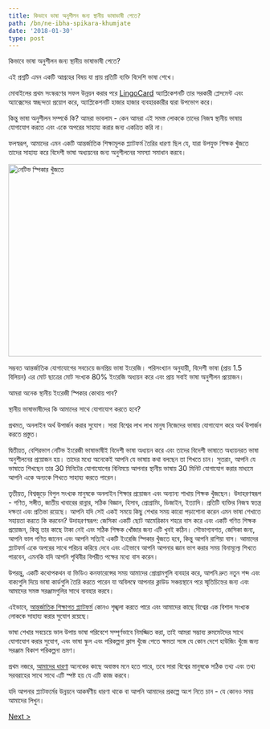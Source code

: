 ```yaml
---
title: কিভাবে ভাষা অনুশীলন জন্য স্থানীয় ভাষাভাষী পেতে?
path: /bn/ne-ibha-spikara-khumjate
date: '2018-01-30'
type: post
---
```


কিভাবে ভাষা অনুশীলন জন্য স্থানীয় ভাষাভাষী পেতে?

এই প্রশ্নটি এমন একটি আগ্রহের বিষয় যা প্রায় প্রতিটি ব্যক্তি বিদেশি ভাষা শেখে।

মোবাইলের প্রথম সংস্করণের সফল উন্নয়ন করার পরে <a href="https://lingocard.com">LingoCard</a> অ্যাপ্লিকেশনটি তার সরকারী প্লেসমেন্ট এবং অ্যাক্সেসের স্বচ্ছন্দতা প্রয়োগ করে, অ্যাপ্লিকেশনটি হাজার হাজার ব্যবহারকারীর দ্বারা উপভোগ করে।

কিন্তু ভাষা অনুশীলন সম্পর্কে কি? আমরা ভাবলাম - কেন আমরা এই সমস্ত লোককে তাদের নিজস্ব স্থানীয় ভাষায় যোগাযোগ করতে এবং একে অপরের সাহায্য করার জন্য একত্রিত করি না।

ফলস্বরূপ, আমাদের এমন একটি আন্তর্জাতিক শিক্ষামূলক প্ল্যাটফর্ম তৈরির ধারণা ছিল যে, যারা উপযুক্ত শিক্ষক খুঁজতে তাদের সাহায্য করে বিদেশী ভাষা অধ্যয়নের জন্য অনুশীলনের সমস্যা সমাধান করবে।

<img class="aligncenter wp-image-78 size-full" src="../images/platform/social-network.jpg" alt="নেটিভ স্পিকার খুঁজতে" width="628" height="383" />

সম্ভবত আন্তর্জাতিক যোগাযোগের সবচেয়ে জনপ্রিয় ভাষা ইংরেজি। পরিসংখ্যান অনুযায়ী, বিদেশী ভাষা (প্রায় 1.5 বিলিয়ন) এর মোট ছাত্রের মোট সংখ্যক 80% ইংরেজি অধ্যয়ন করে এবং প্রায় সবাই ভাষা অনুশীলন প্রয়োজন।

আমরা অনেক স্থানীয় ইংরেজী স্পিকার কোথায় পাব?

স্থানীয় ভাষাভাষীদের কি আমাদের সাথে যোগাযোগ করতে হবে?

প্রথমত, অনলাইন অর্থ উপার্জন করার সুযোগ। সারা বিশ্বের লাখ লাখ মানুষ নিজেদের ভাষায় যোগাযোগ করে অর্থ উপার্জন করতে প্রস্তুত।

দ্বিতীয়ত, বেশিরভাগ নেটিভ ইংরেজী ভাষাভাষীই বিদেশী ভাষা অধ্যয়ন করে এবং তাদের বিদেশী ভাষাতে অধ্যয়নরত ভাষা অনুশীলনের প্রয়োজন হয়। তাদের মধ্যে অনেকেই আপনি যে ভাষায় কথা বলছেন তা শিখতে চান। সুতরাং, আপনি যে ভাষাতে শিখছেন তার 30 মিনিটের যোগাযোগের বিনিময়ে আপনার স্থানীয় ভাষায় 30 মিনিট যোগাযোগ করার মাধ্যমে আপনি একে অন্যকে শিখতে সাহায্য করতে পারেন।

তৃতীয়ত, বিশ্বজুড়ে বিপুল সংখ্যক মানুষকে অনলাইন শিক্ষার প্রয়োজন এবং অন্যান্য শাখায় শিক্ষক খুঁজছেন। উদাহরণস্বরূপ - গণিত, সঙ্গীত, জাতীয় খাবারের রান্নার, সঠিক বিজ্ঞান, হিসাব, ​​প্রোগ্রামিং, ডিজাইন, ইত্যাদি। প্রতিটি ব্যক্তির নিজস্ব স্বতন্ত্র দক্ষতা এবং প্রতিভা রয়েছে। আপনি যদি সেই একই সময়ে কিছু শেখার সময় কারো পড়াশোনা করেন এমন ভাষা শেখাতে সহায়তা করতে কি করবেন? উদাহরণস্বরূপ: জেসিকা একটি ছোট আমেরিকান শহরে বাস করে এবং একটি গণিত শিক্ষক প্রয়োজন, কিন্তু তার কাছে টাকা নেই এবং সঠিক শিক্ষক খোঁজার জন্য এটি খুবই কঠিন। সৌভাগ্যবশত, জেসিকা জন্য, আপনি ভাল গণিত জানেন এবং আপনি সত্যিই একটি ইংরেজি স্পিকার খুঁজতে হবে, কিন্তু আপনি রাশিয়া বাস। আমাদের প্ল্যাটফর্ম একে অপরের সাথে পরিচয় করিয়ে দেবে এবং এইভাবে আপনি আপনার জ্ঞান ভাগ করার সময় বিনামূল্যে শিখতে পারবেন, এমনকি যদি আপনি পৃথিবীর বিপরীত পক্ষের মধ্যে বাস করেন।

উপরন্তু, একটি কথোপকথন বা ভিডিও কনফারেন্সের সময় আমাদের প্রোগ্রামগুলি ব্যবহার করে, আপনি দ্রুত নতুন শব্দ এবং বাক্যগুলি দিয়ে ভাষা কার্ডগুলি তৈরি করতে পারেন যা অবিলম্বে আপনার ক্লাউড সঞ্চয়স্থানে পরে স্মৃতিচিহ্নের জন্য এবং আমাদের সমস্ত সরঞ্জামগুলির সাথে ব্যবহার করবে।

এইভাবে, <a href="https://lingocard.com">আন্তর্জাতিক শিক্ষাগত প্ল্যাটফর্ম</a> কোনও শৃঙ্খলা করতে পারে এবং আমাদের কাছে বিশ্বের এক বিশাল সংখ্যক লোককে সাহায্য করার সুযোগ রয়েছে।

ভাষা শেখার সবচেয়ে ভাল উপায় ভাষা পরিবেশে সম্পূর্ণভাবে নিমজ্জিত করা, তাই আমরা সম্ভাব্য রুমমেটদের সাথে যোগাযোগ করার সুযোগ, এবং ভাষা স্কুল এবং পরিকল্পনা ক্লাস খুঁজে পেতে ক্ষমতা সঙ্গে যে কোন দেশে হাউজিং খুঁজে জন্য সরঞ্জাম বিকাশ পরিকল্পনা ভ্রমণ।

প্রথম নজরে, <a href="/bn/?lang=bn">আমাদের ধারণা</a> অনেকের কাছে অবাস্তব মনে হতে পারে, তবে সারা বিশ্বের মানুষকে সঠিক তথ্য এবং তথ্য সরবরাহের সাথে সাথে এটি স্পষ্ট হয় যে এটি কাজ করবে।

যদি আপনার প্ল্যাটফর্মের উন্নয়নে আকর্ষণীয় ধারণা থাকে বা আপনি আমাদের প্রকল্পে অংশ নিতে চান - যে কোনও সময় আমাদের লিখুন।

<a href="/bn/kibhabe-druta-inreji-sekha">Next ></a>